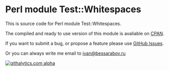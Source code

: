 # Perl module Test::Whitespaces

This is source code for Perl module Test::Whitespaces.

The compiled and ready to use version of this module is avaliable on
[CPAN][cpan].

If you want to submit a bug, or propose a feature please use [GitHub
Issues][ghi].

Or you can always write me email to ivan@bessarabov.ru

 [cpan]: https://metacpan.org/module/Test::Whitespaces
 [ghi]: https://github.com/bessarabov/Test-Whitespaces/issues

[![githalytics.com alpha](https://cruel-carlota.pagodabox.com/031abc2810e585c4297222a8f2721be6 "githalytics.com")](http://githalytics.com/bessarabov/Test-Whitespaces)
